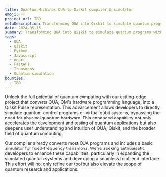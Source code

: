 ```yaml
---
title: Quantum Machines QUA-to-Qiskit compiler & simulator
emoji: ⚛️🐍
project_url: TBD
metaDescription: Transforming QUA into Qiskit to simulate quantum programs without hardware constraints.
date: 2024-05-15
summary: Transforming QUA into Qiskit to simulate quantum programs without hardware constraints.
tags:
  - QUA
  - Qiskit
  - Python
  - Javascript
  - React
  - FastAPI
  - Transmons
  - Quantum simulation
bounties:
  - TBD
---
```


Unlock the full potential of quantum computing with our cutting-edge project that converts QUA, QM's hardware programming language, into a Qiskit Pulse representation. This advancement allows developers to directly simulate quantum-control programs on virtual qubit systems, bypassing the need for physical quantum hardware. This enhanced capability not only accelerates the development and testing of quantum applications but also deepens user understanding and intuition of QUA, Qiskit, and the broader field of quantum computing.

Our compiler already converts most QUA programs and includes a basic simulator for fixed-frequency transmons. We're seeking enthusiastic developers to enhance these capabilities, particularly in expanding the simulated quantum systems and developing a seamless front-end interface. This effort will not only refine our tool but also elevate the scope of quantum research and applications.
